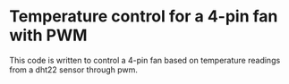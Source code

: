 # Temperature control for a 4-pin fan with PWM
This code is written to control a 4-pin fan based on temperature readings from a dht22 sensor through pwm.

